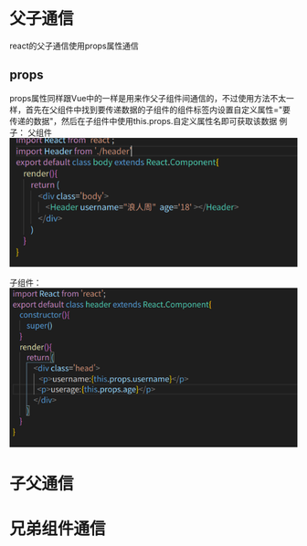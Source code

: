 # 父子通信
react的父子通信使用props属性通信
## props 
props属性同样跟Vue中的一样是用来作父子组件间通信的，不过使用方法不太一样，首先在父组件中找到要传递数据的子组件的组件标签内设置自定义属性="要传递的数据"，然后在子组件中使用this.props.自定义属性名即可获取该数据
例子：
父组件
<img src="./img/21.png">

子组件：
<img src="./img/22.png">

# 子父通信













# 兄弟组件通信